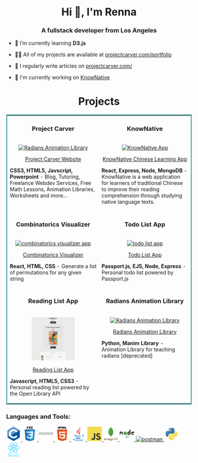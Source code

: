 <h1 align="center">Hi 👋, I'm Renna</h1>
<h3 align="center">A fullstack developer from Los Angeles</h3>

- 🌱 I’m currently learning **D3.js**

- 👨‍💻 All of my projects are available at [projectcarver.com/portfolio](https://www.projectcarver.com/portfolio)

- 📝 I regularly write articles on [projectcarver.com/](https://www.projectcarver.com/)

- 🚧 I'm currently working on [KnowNative](https://github.com/AbigailDawson/knownative)

<h1 align="center">Projects</h1>

<table bordercolor="#66b2b2">
  <tr>
    <td width="50%" valign="top" align="center">
      <h3 align="center">Project Carver</h3>
        <br />
      <a target="_blank" href="https://www.projectcarver.com">
            <img src="https://github.com/rennacarver/rennacarver/blob/main/Project%20Carver.gif?raw=true" width="50%"  alt="Radians Animation Library"/>
        </a>
          <br />
          <p align="center">
            <a align="center" href="https://www.projectcarver.com" target="_blank">Project Carver Website</a>
          </p>
        <p align="left"><strong>CSS3, HTML5, Javscript, Powerpoint</strong> - Blog, Tutoring, Freelance Webdev Services, Free Math Lessons, Animation Libraries, Worksheets and more...</p>
    </td>
      <td width="50%" valign="top" align="center">
          <h3 align="center">KnowNative</h3>
            <br />
          <a target="_blank" href="https://github.com/AbigailDawson/knownative">
                <img src="https://github.com/user-attachments/assets/b17ad415-e0c4-4749-b725-8610684d95e2" width="50%"  alt="KnowNative App"/>
            </a>
              <br />
              <p align="center">
              <a align="center" href="https://github.com/AbigailDawson/knownative" target="_blank">KnowNative Chinese Learning App</a>
            </a>
          </p>
            <p align="left"><strong>React, Express, Node, MongoDB</strong> - KnowNative is a web application for learners of traditional Chinese to improve their reading comprehension through studying native language texts.</p>
        </td>
  </tr>
  <tr>
    <td width="50%" valign="top" align="center">
      <h3 align="center">Combinatorics Visualizer</h3>
        <br />
        <a target="_blank" href="https://github.com/rennacarver/Combinations-Visualizer">
          <img src="https://github.com/user-attachments/assets/eee1e92c-8824-4836-8ad0-2653aee079cd" width="50%"  alt="combinatorics visualizer app"/>
        </a>
        <br />
        <p align="center">
            <a align="center" href="https://github.com/rennacarver/Combinations-Visualizer" target="_blank">Combinatorics Visualizer</a>
          </p>
        <p align="left"><strong>React, HTML, CSS</strong> - Generate a list of permutations for any given string</p>
    </td>
    <td width="50%" valign="top" align="center">
        <h3 align="center">Todo List App</h3>
          <br />
        <a target="_blank" href="https://github.com/rennacarver/todo-list-app">
              <img src="https://github.com/user-attachments/assets/53d72d63-fdda-4302-b052-0ecb4bb3ff28" width="50%"  alt="todo list app"/>
          </a>
            <br />
            <p align="center">
            <a align="center" href="https://github.com/rennacarver/todo-list-app" target="_blank">Todo List App</a>
          </a>
        </p>
          <p align="left"><strong>Passport.js, EJS, Node, Express</strong> - Personal todo list powered by Passport.js</p>
      </td>
  </tr>
  <tr>
    <td width="50%" valign="top" align="center">
      <h3 align="center">Reading List App</h3>
        <br />
        <a target="_blank" href="https://github.com/rennacarver/Reading-List-App">
          <img src="https://github.com/rennacarver/rennacarver/blob/main/Reading-List-App_medium.gif?raw=true" width="50%"  alt="Reading List App"/>
        </a>
        <br />
        <p align="center">
            <a align="center" href="https://github.com/rennacarver/Reading-List-App" target="_blank">Reading List App</a>
          </p>
        <p align="left"><strong>Javascript, HTML5, CSS3</strong> - Personal reading list powered by the Open Library API</p>
    </td>
    <td width="50%" valign="top" align="center">
      <h3 align="center">Radians Animation Library</h3>
        <br />
      <a target="_blank" href="https://github.com/rennacarver/ManimRadiansAnimationLibrary">
            <img src="https://github.com/user-attachments/assets/bf1e53ba-6535-4d7b-990a-a143b6ad82ec" width="50%"  alt="Radians Animation Library"/>
        </a>
          <br />
          <p align="center">
          <a align="center" href="https://github.com/rennacarver/ManimRadiansAnimationLibrary" target="_blank">Radians Animation Library</a>
        </a>
      </p>
        <p align="left"><strong>Python, Manim Library</strong> - Animation Library for teaching radians [deprecated]</p>
    </td>
  </tr>
</table>

<h3 align="left">Languages and Tools:</h3>
<p align="left"> <a href="https://www.cprogramming.com/" target="_blank" rel="noreferrer"> <img src="https://raw.githubusercontent.com/devicons/devicon/master/icons/c/c-original.svg" alt="c" width="40" height="40"/> </a> <a href="https://www.w3schools.com/css/" target="_blank" rel="noreferrer"> <img src="https://raw.githubusercontent.com/devicons/devicon/master/icons/css3/css3-original-wordmark.svg" alt="css3" width="40" height="40"/> </a> <a href="https://expressjs.com" target="_blank" rel="noreferrer"> <img src="https://raw.githubusercontent.com/devicons/devicon/master/icons/express/express-original-wordmark.svg" alt="express" width="40" height="40"/> </a> <a href="https://www.w3.org/html/" target="_blank" rel="noreferrer"> <img src="https://raw.githubusercontent.com/devicons/devicon/master/icons/html5/html5-original-wordmark.svg" alt="html5" width="40" height="40"/> </a> <a href="https://www.java.com" target="_blank" rel="noreferrer"> <img src="https://raw.githubusercontent.com/devicons/devicon/master/icons/java/java-original.svg" alt="java" width="40" height="40"/> </a> <a href="https://developer.mozilla.org/en-US/docs/Web/JavaScript" target="_blank" rel="noreferrer"> <img src="https://raw.githubusercontent.com/devicons/devicon/master/icons/javascript/javascript-original.svg" alt="javascript" width="40" height="40"/> </a> <a href="https://www.mongodb.com/" target="_blank" rel="noreferrer"> <img src="https://raw.githubusercontent.com/devicons/devicon/master/icons/mongodb/mongodb-original-wordmark.svg" alt="mongodb" width="40" height="40"/> </a> <a href="https://nodejs.org" target="_blank" rel="noreferrer"> <img src="https://raw.githubusercontent.com/devicons/devicon/master/icons/nodejs/nodejs-original-wordmark.svg" alt="nodejs" width="40" height="40"/> </a> <a href="https://postman.com" target="_blank" rel="noreferrer"> <img src="https://www.vectorlogo.zone/logos/getpostman/getpostman-icon.svg" alt="postman" width="40" height="40"/> </a> <a href="https://www.python.org" target="_blank" rel="noreferrer"> <img src="https://raw.githubusercontent.com/devicons/devicon/master/icons/python/python-original.svg" alt="python" width="40" height="40"/> </a> <a href="https://reactjs.org/" target="_blank" rel="noreferrer"> <img src="https://raw.githubusercontent.com/devicons/devicon/master/icons/react/react-original-wordmark.svg" alt="react" width="40" height="40"/> </a> </p>
